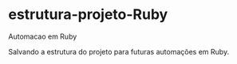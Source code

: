 # estrutura-projeto-Ruby
Automacao em Ruby

Salvando a estrutura do projeto para futuras automações em Ruby.
